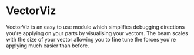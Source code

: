 # VectorViz

VectorViz is an easy to use module which simplifies debugging directions you're applying on your parts by visualising your vectors. The beam scales with the size of your vector allowing you to fine tune the forces you're applying much easier than before.